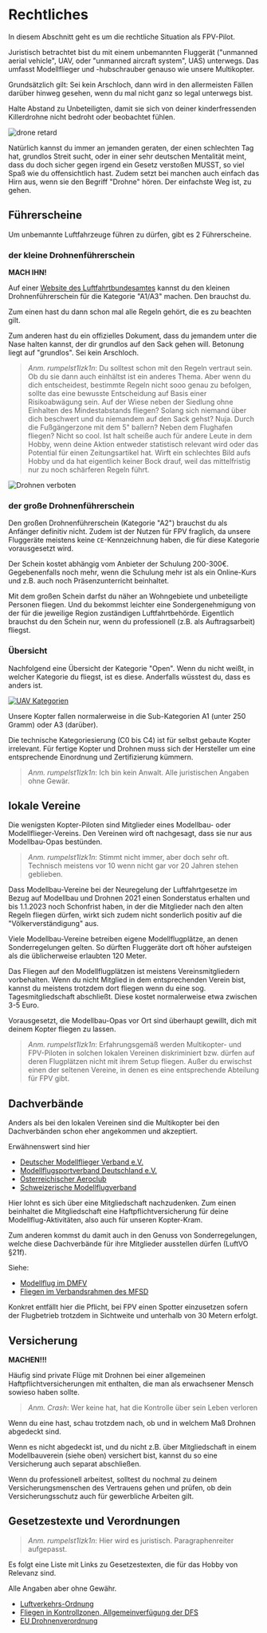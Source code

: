 # Rechtliches

In diesem Abschnitt geht es um die rechtliche Situation als FPV-Pilot.

Juristisch betrachtet bist du mit einem unbemannten Fluggerät ("unmanned aerial vehicle", UAV, oder "unmanned aircraft system", UAS) unterwegs. Das umfasst Modellflieger und -hubschrauber genauso wie unsere Multikopter.

Grundsätzlich gilt: Sei kein Arschloch, dann wird in den allermeisten Fällen darüber hinweg gesehen, wenn du mal nicht ganz so legal unterwegs bist.

Halte Abstand zu Unbeteiligten, damit sie sich von deiner kinderfressenden Killerdrohne nicht bedroht oder beobachtet fühlen.

![drone retard](/img/memes/drone_retard.png)

Natürlich kannst du immer an jemanden geraten, der einen schlechten Tag hat, grundlos Streit sucht, oder in einer sehr deutschen Mentalität meint, dass du doch sicher gegen irgend ein Gesetz verstoßen MUSST, so viel Spaß wie du offensichtlich hast. Zudem setzt bei manchen auch einfach das Hirn aus, wenn sie den Begriff "Drohne" hören. Der einfachste Weg ist, zu gehen.

## Führerscheine

Um unbemannte Luftfahrzeuge führen zu dürfen, gibt es 2 Führerscheine.

### der kleine Drohnenführerschein

**MACH IHN!**

Auf einer [Website des Luftfahrtbundesamtes](https://lba-openuav.de/) kannst du den kleinen Drohnenführerschein für die Kategorie "A1/A3" machen. Den brauchst du.

Zum einen hast du dann schon mal alle Regeln gehört, die es zu beachten gilt.

Zum anderen hast du ein offizielles Dokument, dass du jemandem unter die Nase halten kannst, der dir grundlos auf den Sack gehen will. Betonung liegt auf "grundlos". Sei kein Arschloch.

> *Anm. rumpelst1lzk1n*: Du solltest schon mit den Regeln vertraut sein. Ob du sie dann auch einhältst ist ein anderes Thema. Aber wenn du dich entscheidest, bestimmte Regeln nicht sooo genau zu befolgen, sollte das eine bewusste Entscheidung auf Basis einer Risikoabwägung sein. Auf der Wiese neben der Siedlung ohne Einhalten des Mindestabstands fliegen? Solang sich niemand über dich beschwert und du niemandem auf den Sack gehst? Nuja. Durch die Fußgängerzone mit dem 5" ballern? Neben dem Flughafen fliegen? Nicht so cool. Ist halt scheiße auch für andere Leute in dem Hobby, wenn deine Aktion entweder statistisch relevant wird oder das Potential für einen Zeitungsartikel hat. Wirft ein schlechtes Bild aufs Hobby und da hat eigentlich keiner Bock drauf, weil das mittelfristig nur zu noch schärferen Regeln führt.

![Drohnen verboten](/img/memes/lego_drohnen_verboten.png)

### der große Drohnenführerschein

Den großen Drohnenführerschein (Kategorie "A2") brauchst du als Anfänger definitiv nicht. Zudem ist der Nutzen für FPV fraglich, da unsere Fluggeräte meistens keine `CE`-Kennzeichnung haben, die für diese Kategorie vorausgesetzt wird.

Der Schein kostet abhängig vom Anbieter der Schulung 200-300€. Gegebenenfalls noch mehr, wenn die Schulung mehr ist als ein Online-Kurs und z.B. auch noch Präsenzunterricht beinhaltet.

Mit dem großen Schein darfst du näher an Wohngebiete und unbeteiligte Personen fliegen. Und du bekommst leichter eine Sondergenehmigung von der für die jeweilige Region zuständigen Luftfahrtbehörde. Eigentlich brauchst du den Schein nur, wenn du professionell (z.B. als Auftragsarbeit) fliegst.

### Übersicht

Nachfolgend eine Übersicht der Kategorie "Open". Wenn du nicht weißt, in welcher Kategorie du fliegst, ist es diese. Anderfalls wüsstest du, dass es anders ist.

[![UAV Kategorien](/img/legal/categories.png)](https://www.lba.de/DE/Drohnen/Fernpiloten/Anforderungen_Fernpiloten_node.html)

Unsere Kopter fallen normalerweise in die Sub-Kategorien A1 (unter 250 Gramm) oder A3 (darüber).

Die technische Kategoriesierung (C0 bis C4) ist für selbst gebaute Kopter irrelevant. Für fertige Kopter und Drohnen muss sich der Hersteller um eine entsprechende Einordnung und Zertifizierung kümmern.

> *Anm. rumpelst1lzk1n*: Ich bin kein Anwalt. Alle juristischen Angaben ohne Gewär.

## lokale Vereine

Die wenigsten Kopter-Piloten sind Mitglieder eines Modellbau- oder Modellflieger-Vereins. Den Vereinen wird oft nachgesagt, dass sie nur aus Modellbau-Opas bestünden.

> *Anm. rumpelst1lzk1n*: Stimmt nicht immer, aber doch sehr oft. Technisch meistens vor 10 wenn nicht gar vor 20 Jahren stehen geblieben.

Dass Modellbau-Vereine bei der Neuregelung der Luftfahrtgesetze im Bezug auf Modellbau und Drohnen 2021 einen Sonderstatus erhalten und bis 1.1.2023 noch Schonfrist haben, in der die Mitglieder nach den alten Regeln fliegen dürfen, wirkt sich zudem nicht sonderlich positiv auf die "Völkerverständigung" aus.

Viele Modellbau-Vereine betreiben eigene Modellflugplätze, an denen Sonderregelungen gelten. So dürften Fluggeräte dort oft höher aufsteigen als die üblicherweise erlaubten 120 Meter.

Das Fliegen auf den Modellflugplätzen ist meistens Vereinsmitgliedern vorbehalten. Wenn du nicht Mitglied in dem entsprechenden Verein bist, kannst du meistens trotzdem dort fliegen wenn du eine sog. Tagesmitgliedschaft abschließt. Diese kostet normalerweise etwa zwischen 3-5 Euro.

Vorausgesetzt, die Modellbau-Opas vor Ort sind überhaupt gewillt, dich mit deinem Kopter fliegen zu lassen.

> *Anm. rumpelst1lzk1n*: Erfahrungsgemäß werden Multikopter- und FPV-Piloten in solchen lokalen Vereinen diskriminiert bzw. dürfen auf deren Flugplätzen nicht mit ihrem Setup fliegen. Außer du erwischst einen der seltenen Vereine, in denen es eine entsprechende Abteilung für FPV gibt.

## Dachverbände

Anders als bei den lokalen Vereinen sind die Multikopter bei den Dachverbänden schon eher angekommen und akzeptiert.

Erwähnenswert sind hier

- [Deutscher Modellflieger Verband e.V.](https://www.dmfv.aero/)
- [Modellflugsportverband Deutschland e.V.](https://www.mfsd.de/)
- [Österreichischer Aeroclub](https://aeroclub.at/)
- [Schweizerische Modellflugverband](https://www.modellflug.ch/)

Hier lohnt es sich über eine Mitgliedschaft nachzudenken. Zum einen beinhaltet die Mitgliedschaft eine Haftpflichtversicherung für deine Modellflug-Aktivitäten, also auch für unseren Kopter-Kram.

Zum anderen kommst du damit auch in den Genuss von Sonderregelungen, welche diese Dachverbände für ihre Mitglieder ausstellen dürfen (LuftVO §21f).

Siehe:

- [Modellflug im DMFV](https://www.dmfv.aero/rund-ums-fliegen/einfach-sicher-fliegen/)
- [Fliegen im Verbandsrahmen des MFSD](https://www.mfsd.de/flugbetrieb-im-verbandsrahmen-des-mfsd/kurzbeschreibung-modellflieger/)

Konkret entfällt hier die Pflicht, bei FPV einen Spotter einzusetzen sofern der Flugbetrieb trotzdem in Sichtweite und unterhalb von 30 Metern erfolgt.

## Versicherung

**MACHEN!!!**

Häufig sind private Flüge mit Drohnen bei einer allgemeinen Haftpflichtversicherungen mit enthalten, die man als erwachsener Mensch sowieso haben sollte.

> *Anm. Crash*: Wer keine hat, hat die Kontrolle über sein Leben verloren

Wenn du eine hast, schau trotzdem nach, ob und in welchem Maß Drohnen abgedeckt sind.

Wenn es nicht abgedeckt ist, und du nicht z.B. über Mitgliedschaft in einem Modellbauverein (siehe oben) versichert bist, kannst du so eine Versicherung auch separat abschließen.

Wenn du professionell arbeitest, solltest du nochmal zu deinem Versicherungsmenschen des Vertrauens gehen und prüfen, ob dein Versicherungsschutz auch für gewerbliche Arbeiten gilt.

## Gesetzestexte und Verordnungen

> *Anm. rumpelst1lzk1n*: Hier wird es juristisch. Paragraphenreiter aufgepasst.

Es folgt eine Liste mit Links zu Gesetzestexten, die für das Hobby von Relevanz sind.

Alle Angaben aber ohne Gewähr.

- [Luftverkehrs-Ordnung](https://www.gesetze-im-internet.de/luftvo_2015/)
- [Fliegen in Kontrollzonen, Allgemeinverfügung der DFS](https://www.dfs.de/homepage/de/flugsicherung/rechtlicher-rahmen/richtlinien/nfl-2023-1-2705.pdf)
- [EU Drohnenverordnung](https://eur-lex.europa.eu/legal-content/EN/TXT/?uri=CELEX%3A02019R0947-20220404)
